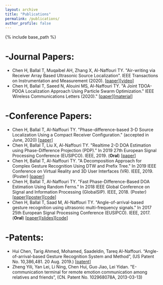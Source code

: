 ```yaml
---
layout: archive
title: "Publications"
permalink: /publications/
author_profile: false
---
```


{% include base_path %}


-Journal Papers:
======
* Chen H, Ballal T, Muqaibel AH, Zhang X, Al-Naffouri TY. "Air-writing via Receiver Array Based Ultrasonic Source Localization". IEEE Transactions on Instrumentation and Measurement (2020). \[[paper](https://www.researchgate.net/publication/342444512_Phase-difference-based_3-D_Source_Localization_Using_a_Compact_Receiver_Configuration)\]\[[video](https://www.youtube.com/watch?v=XRi2iezsG4Q)\]
* Chen H, Ballal T, Saeed N, Alouini MS, Al-Naffouri TY. "A Joint TDOA-PDOA Localization Approach Using
Particle Swarm Optimization." IEEE Wireless Communications Letters (2020)." \[[paper](https://ieeexplore.ieee.org/iel7/5962382/6065724/09062333.pdf)\]\[[material](https://www.researchgate.net/publication/340460207_A_Lower_Bound_for_Joint_TDOA-PDOA_Localization)\]

-Conference Papers:
======
* Chen H, Ballal T, Al-Naffouri TY. "Phase-difference-based 3-D Source Localization Using a Compact Receiver Configuration." (accepted in June, 2020) \[[paper](https://www.researchgate.net/publication/342444512_Phase-difference-based_3-D_Source_Localization_Using_a_Compact_Receiver_Configuration)\]
* Chen H, Ballal T, Liu X, Al-Naffouri TY. "Realtime 2-D DOA Estimation using Phase-Difference Projection (PDP).” In 2019 27th European Signal Processing Conference (EUSIPCO). IEEE, 2019. (**Oral**) \[[paper](https://ieeexplore.ieee.org/stamp/stamp.jsp?arnumber=8902804&tag=1)\]
* Chen H, Ballal T, Al-Naffouri TY. "A Decomposition Approach for Complex Gesture Recognition Using DTW and Prefix Tree." In 2019 IEEE Conference on Virtual Reality and 3D User Interfaces (VR). IEEE, 2019. (Poster) \[[paper](https://ieeexplore.ieee.org/stamp/stamp.jsp?tp=&arnumber=8797868)\]
* Chen H, Ballal T, Al-Naffouri TY. "Fast Phase-Difference-Based DOA Estimation Using Random Ferns." In 2018 IEEE Global Conference on Signal and Information Processing (GlobalSIP). IEEE, 2018. (Poster) \[[paper](https://ieeexplore.ieee.org/stamp/stamp.jsp?arnumber=8646676)\]\[[poster](https://github.com/chenhui07c8/Air-writing/blob/master/Related%20Materials/2018%20GlobalSIP%20poster.pdf)\]\[[code](https://github.com/chenhui07c8/DOA-AOA-algorithms/tree/master/2%20AOA%20Random%20Ferns)\]
* Chen H, Ballal T, Saad M, Al-Naffouri TY. "Angle-of-arrival-based gesture recognition using ultrasonic multi-frequency signals." In 2017 25th European Signal Processing Conference (EUSIPCO). IEEE, 2017. (**Oral**) \[[paper](https://ieeexplore.ieee.org/stamp/stamp.jsp?arnumber=8081160)\]\[[slides](https://github.com/chenhui07c8/Air-writing/blob/master/Related%20Materials/2017%20Eusipco%20oral%20ppt.pdf)\]\[[code](https://github.com/chenhui07c8/DOA-AOA-algorithms/tree/master/1%20AOA%20Search)\]


-Patents:
======
* Hui Chen, Tarig Ahmed, Mohamed, Saadeldin, Tareq Al-Naffouri. “Angle-of-arrival-based Gesture Recognition System and Method”, (US Patent No. 10,386,481. 20 Aug. 2019.) \[[patent](https://patentimages.storage.googleapis.com/29/ed/66/3c72c30f788e26/US10386481.pdf)\]
* Zheng Yili, Yan Lei, Li Ning, Chen Hui, Guo Jiao, Lei Yidan. "E-communication terminal for remote emotion communication among relatives and friends”, (CN. Patent No. 102968078A, 2013-03-13)
